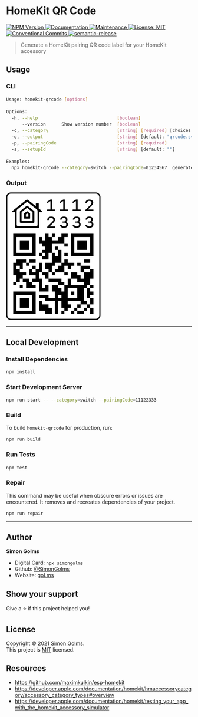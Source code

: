 # HomeKit QR Code

<p>
    <a href="https://www.npmjs.com/package/homekit-qrcode" target="_blank">
    <img alt="NPM Version" src="https://img.shields.io/npm/v/homekit-qrcode.svg" />
  </a>
  <a href="https://github.com/simongolms/homekit-qrcode#readme" target="_blank">
    <img alt="Documentation" src="https://img.shields.io/badge/documentation-yes-brightgreen.svg" />
  </a>
  <a href="https://github.com/simongolms/homekit-qrcode/graphs/commit-activity" target="_blank">
    <img alt="Maintenance" src="https://img.shields.io/badge/Maintained%3F-yes-green.svg" />
  </a>
  <a href="https://github.com/simongolms/homekit-qrcode/blob/master/LICENSE" target="_blank">
    <img alt="License: MIT" src="https://img.shields.io/github/license/simongolms/homekit-qrcode" />
  </a>
    <a href="https://conventionalcommits.org" target="_blank">
    <img alt="Conventional Commits" src="https://img.shields.io/badge/Conventional%20Commits-1.0.0-yellow.svg" />
  </a>
    <a href="#badge">
    <img alt="semantic-release" src="https://img.shields.io/badge/%20%20%F0%9F%93%A6%F0%9F%9A%80-semantic--release-e10079.svg">
  </a>
</p>

> Generate a HomeKit pairing QR code label for your HomeKit accessory

## Usage

### CLI

```sh
Usage: homekit-qrcode [options]

Options:
  -h, --help                              [boolean]
      --version      Show version number  [boolean]
  -c, --category                          [string] [required] [choices: "other", "bridge", "fan", "garage", "lightbulb", "doorLock", "outlet", "switch", "thermostat", "sensor", "securitySystem", "door", "window", "windowCovering", "programmableSwitch", "rangeExtender", "ipCamera", "videoDoorBell", "airPurifier", "heater", "airConditioner", "humidifier", "dehumidifier", "appleTv", "speaker", "airport", "sprinkler", "faucet", "showerHead", "television", "targetController"]
  -o, --output                            [string] [default: "qrcode.svg"]
  -p, --pairingCode                       [string] [required]
  -s, --setupId                           [string] [default: ""]

Examples:
  npx homekit-qrcode --category=switch --pairingCode=01234567  generates an homekit paring code label
```

### Output

![qrcode](./docs/qrcode.png)

---

## Local Development

### Install Dependencies

```sh
npm install
```

### Start Development Server

```sh
npm run start -- --category=switch --pairingCode=11122333
```

### Build

To build `homekit-qrcode` for production, run:

```sh
npm run build
```

### Run Tests

```sh
npm test
```

### Repair

This command may be useful when obscure errors or issues are encountered. It removes and recreates dependencies of your project.

```sh
npm run repair
```

---

## Author

**Simon Golms**

- Digital Card: `npx simongolms`
- Github: [@SimonGolms](https://github.com/SimonGolms)
- Website: [gol.ms](https://gol.ms)

## Show your support

Give a ⭐️ if this project helped you!

## License

Copyright © 2021 [Simon Golms](https://github.com/simongolms).<br />
This project is [MIT](https://github.com/simongolms/homekit-qrcode/blob/master/LICENSE) licensed.

## Resources

- https://github.com/maximkulkin/esp-homekit
- https://developer.apple.com/documentation/homekit/hmaccessorycategory/accessory_category_types#overview
- https://developer.apple.com/documentation/homekit/testing_your_app_with_the_homekit_accessory_simulator
